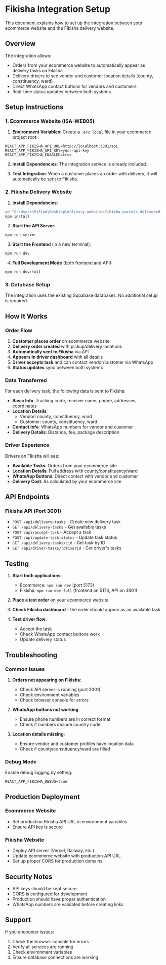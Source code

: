 # Fikisha Integration Setup

This document explains how to set up the integration between your ecommerce website and the Fikisha delivery website.

## Overview

The integration allows:
- Orders from your ecommerce website to automatically appear as delivery tasks on Fikisha
- Delivery drivers to see vendor and customer location details (county, constituency, ward)
- Direct WhatsApp contact buttons for vendors and customers
- Real-time status updates between both systems

## Setup Instructions

### 1. Ecommerce Website (ISA-WEB05)

1. **Environment Variables**: Create a `.env.local` file in your ecommerce project root:
```env
REACT_APP_FIKISHA_API_URL=http://localhost:3001/api
REACT_APP_FIKISHA_API_KEY=your-api-key
REACT_APP_FIKISHA_ENABLED=true
```

2. **Install Dependencies**: The integration service is already included.

3. **Test Integration**: When a customer places an order with delivery, it will automatically be sent to Fikisha.

### 2. Fikisha Delivery Website

1. **Install Dependencies**:
```bash
cd "C:\Users\Milton\Desktop\delivery website\fikisha-parcels-delivered"
npm install
```

2. **Start the API Server**:
```bash
npm run server
```

3. **Start the Frontend** (in a new terminal):
```bash
npm run dev
```

4. **Full Development Mode** (both frontend and API):
```bash
npm run dev:full
```

### 3. Database Setup

The integration uses the existing Supabase databases. No additional setup is required.

## How It Works

### Order Flow

1. **Customer places order** on ecommerce website
2. **Delivery order created** with pickup/delivery locations
3. **Automatically sent to Fikisha** via API
4. **Appears in driver dashboard** with all details
5. **Driver accepts task** and can contact vendor/customer via WhatsApp
6. **Status updates** sync between both systems

### Data Transferred

For each delivery task, the following data is sent to Fikisha:

- **Basic Info**: Tracking code, receiver name, phone, addresses, coordinates
- **Location Details**: 
  - Vendor: county, constituency, ward
  - Customer: county, constituency, ward
- **Contact Info**: WhatsApp numbers for vendor and customer
- **Delivery Details**: Distance, fee, package description

### Driver Experience

Drivers on Fikisha will see:
- **Available Tasks**: Orders from your ecommerce site
- **Location Details**: Full address with county/constituency/ward
- **WhatsApp Buttons**: Direct contact with vendor and customer
- **Delivery Cost**: As calculated by your ecommerce site

## API Endpoints

### Fikisha API (Port 3001)

- `POST /api/delivery-tasks` - Create new delivery task
- `GET /api/delivery-tasks` - Get available tasks
- `POST /api/accept-task` - Accept a task
- `POST /api/update-task-status` - Update task status
- `GET /api/delivery-tasks/:id` - Get task by ID
- `GET /api/driver-tasks/:driverId` - Get driver's tasks

## Testing

1. **Start both applications**:
   - Ecommerce: `npm run dev` (port 5173)
   - Fikisha: `npm run dev:full` (frontend on 5174, API on 3001)

2. **Place a test order** on your ecommerce website

3. **Check Fikisha dashboard** - the order should appear as an available task

4. **Test driver flow**:
   - Accept the task
   - Check WhatsApp contact buttons work
   - Update delivery status

## Troubleshooting

### Common Issues

1. **Orders not appearing on Fikisha**:
   - Check API server is running (port 3001)
   - Check environment variables
   - Check browser console for errors

2. **WhatsApp buttons not working**:
   - Ensure phone numbers are in correct format
   - Check if numbers include country code

3. **Location details missing**:
   - Ensure vendor and customer profiles have location data
   - Check if county/constituency/ward are filled

### Debug Mode

Enable debug logging by setting:
```env
REACT_APP_FIKISHA_DEBUG=true
```

## Production Deployment

### Ecommerce Website
- Set production Fikisha API URL in environment variables
- Ensure API key is secure

### Fikisha Website
- Deploy API server (Vercel, Railway, etc.)
- Update ecommerce website with production API URL
- Set up proper CORS for production domains

## Security Notes

- API keys should be kept secure
- CORS is configured for development
- Production should have proper authentication
- WhatsApp numbers are validated before creating links

## Support

If you encounter issues:
1. Check the browser console for errors
2. Verify all services are running
3. Check environment variables
4. Ensure database connections are working


